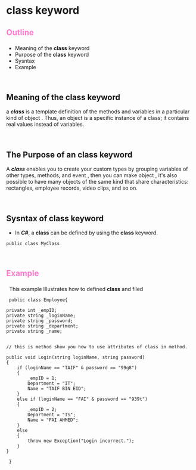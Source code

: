 # **class** keyword 

##  <p style="color: #ff79cd">Outline </p>

  * Meaning of the **class** keyword 
  * Purpose of the **class** keyword 
  * Sysntax
  * Example 
 
 &nbsp;


  ## Meaning of the **class** keyword 
a ***class*** is a template definition of the methods and variables in a particular kind of object . Thus, an object is a specific instance of a class; it contains real values instead of variables.

 
 &nbsp;

## The Purpose of an **class** keyword 
 A ***class*** enables you to create your custom types by grouping variables of other types, methods, and event , then you can make object ,  it's also possible to have many objects of the same kind that share characteristics: rectangles, employee records, video clips, and so on.


  

 &nbsp;

## Sysntax of **class** keyword 
* In ***C#***, a **class** can be defined by using the **class** keyword.
```
public class MyClass
```


 &nbsp;

## <p style="color: #ff79cd">Example  </p> 

 &nbsp;
 This example Illustrates  how to defined **class** and filed 
``` 
 public class Employee{

private int _empID;
private string _loginName;
private string _password;
private string _department;
private string _name;


// this is method show you how to use attributes of class in method.

public void Login(string loginName, string password)
{
    if (loginName == "TAIF" & password == "99g8")
    {
        _empID = 1;
        Department = "IT";
        Name = "TAIF BIN EID";
    }
    else if (loginName == "FAI" & password == "939t")
    {
        _empID = 2;
        Department = "IS";
        Name = "FAI AHMED";
    }
    else
    {
        throw new Exception("Login incorrect.");
    }
}

 }

```

